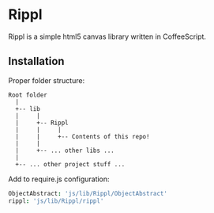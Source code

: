 # Rippl

Rippl is a simple html5 canvas library written in CoffeeScript.

## Installation

Proper folder structure:

```
Root folder
  |
  +-- lib
  |     |
  |     +-- Rippl
  |     |     |
  |     |     +-- Contents of this repo!
  |     |
  |     +-- ... other libs ...
  |
  +-- ... other project stuff ...
```

Add to require.js configuration:

```coffeescript
ObjectAbstract: 'js/lib/Rippl/ObjectAbstract'
rippl: 'js/lib/Rippl/rippl'
```
